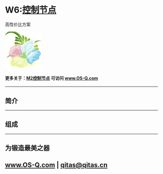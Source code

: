 ﻿# W6:[控制节点](https://github.com/OS-Q/W6) 

高性价比方案

[![sites](OS-Q/OS-Q.png)](http://www.OS-Q.com)

#### 更多关于：[M2控制节点](https://github.com/OS-Q/M2) 可访问 www.OS-Q.com

---

## 简介



---

## 组成



---

## 为锻造最美之器

##  www.OS-Q.com   |   qitas@qitas.cn

